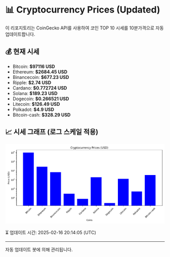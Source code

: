 
# 📊 Cryptocurrency Prices (Updated)

이 리포지토리는 CoinGecko API를 사용하여 코인 TOP 10 시세를 10분가격으로 자동 업데이트합니다.

## 💰 현재 시세
- Bitcoin: **$97116 USD**
- Ethereum: **$2684.45 USD**
- Binancecoin: **$677.23 USD**
- Ripple: **$2.74 USD**
- Cardano: **$0.772724 USD**
- Solana: **$189.23 USD**
- Dogecoin: **$0.266521 USD**
- Litecoin: **$126.49 USD**
- Polkadot: **$4.9 USD**
- Bitcoin-cash: **$328.29 USD**

## 📈 시세 그래프 (로그 스케일 적용)
![Crypto Prices](crypto_prices.png)

⏳ 업데이트 시간: 2025-02-16 20:14:05 (UTC)

---
자동 업데이트 봇에 의해 관리됩니다.
